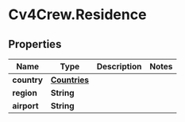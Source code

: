 # Cv4Crew.Residence

## Properties
Name | Type | Description | Notes
------------ | ------------- | ------------- | -------------
**country** | [**Countries**](Countries.md) |  | 
**region** | **String** |  | 
**airport** | **String** |  | 


